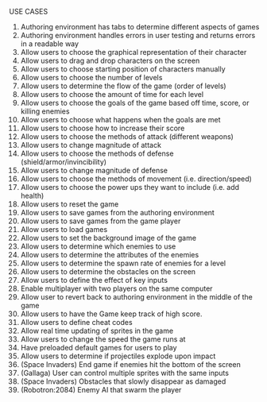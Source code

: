 USE CASES
  1. Authoring environment has tabs to determine different aspects of games
  2. Authoring environment handles errors in user testing and returns errors in a readable way
  3. Allow users to choose the graphical representation of their character
  4. Allow users to drag and drop characters on the screen
  5. Allow users to choose starting position of characters manually
  6. Allow users to choose the number of levels
  7. Allow users to determine the flow of the game (order of levels)
  8. Allow users to choose the amount of time for each level
  9. Allow users to choose the goals of the game based off time, score, or killing enemies
  10. Allow users to choose what happens when the goals are met
  11. Allow users to choose how to increase their score
  12. Allow users to choose the methods of attack (different weapons)
  13. Allow users to change magnitude of attack
  14. Allow users to choose the methods of defense (shield/armor/invincibility)
  15. Allow users to change magnitude of defense
  16. Allow users to choose the methods of movement (i.e. direction/speed)
  17. Allow users to choose the power ups they want to include (i.e. add health)
  18. Allow users to reset the game 
  19. Allow users to save games from the authoring environment
  20. Allow users to save games from the game player
  21. Allow users to load games
  22. Allow users to set the background image of the game
  23. Allow users to determine which enemies to use
  24. Allow users to determine the attributes of the enemies 
  25. Allow users to determine the spawn rate of enemies for a level
  26. Allow users to determine the obstacles on the screen
  27. Allow users to define the effect of key inputs
  28. Enable multiplayer with two players on the same computer
  29. Allow user to revert back to authoring environment in the middle of the game
  30. Allow users to have the Game keep track of high score.
  31. Allow users to define cheat codes
  32. Allow real time updating of sprites in the game
  33. Allow users to change the speed the game runs at
  34. Have preloaded default games for users to play
  35. Allow users to determine if projectiles explode upon impact
  36. (Space Invaders) End game if enemies hit the bottom of the screen
  37. (Gallaga) User can control multiple sprites with the same inputs
  38. (Space Invaders) Obstacles that slowly disappear as damaged
  39. (Robotron:2084) Enemy AI that swarm the player
